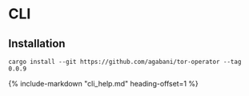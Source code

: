 # CLI

## Installation

```
cargo install --git https://github.com/agabani/tor-operator --tag 0.0.9
```

{%
   include-markdown "cli_help.md"
   heading-offset=1
%}
